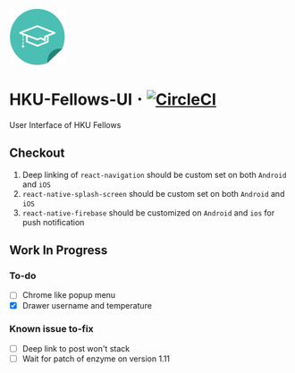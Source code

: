 ![](./sticker.png)
# HKU-Fellows-UI 𐄁 [![CircleCI](https://circleci.com/gh/cedricpoon/HKU-Fellows-UI.svg?style=svg&circle-token=6906d9c71c73274b18d21eaa58b8ed232551473d)](https://circleci.com/gh/cedricpoon/HKU-Fellows-UI)
User Interface of HKU Fellows
## Checkout
1. Deep linking of `react-navigation` should be custom set on both `Android` and `iOS`
2. `react-native-splash-screen` should be custom set on both `Android` and `iOS`
3. `react-native-firebase` should be customized on `Android` and `ios` for push notification
## Work In Progress
### To-do
- [ ] Chrome like popup menu
- [x] Drawer username and temperature
### Known issue to-fix
- [ ] Deep link to post won't stack
- [ ] Wait for patch of enzyme on version 1.11
